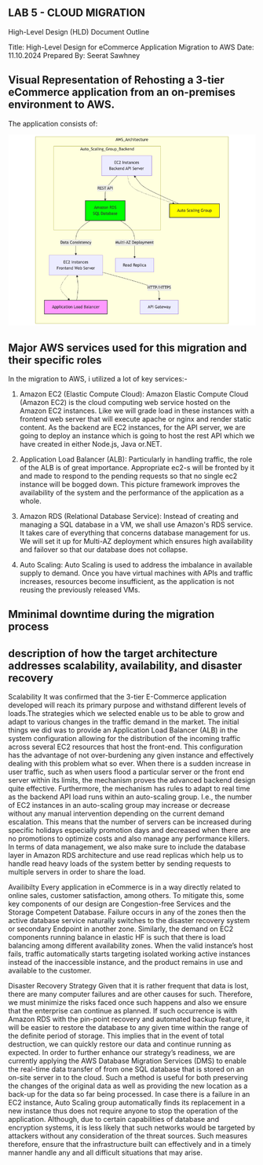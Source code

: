 ## LAB 5 - CLOUD MIGRATION

High-Level Design (HLD) Document Outline

Title: High-Level Design for eCommerce Application Migration to AWS
Date: 11.10.2024
Prepared By: Seerat Sawhney 

## Visual Representation of Rehosting  a 3-tier eCommerce application from an on-premises environment to AWS.
The application consists of:

![Alt text](lab5.png)


## Major AWS services used for this migration and their specific roles 
In the migration to AWS, i utilized a lot of key services:-

1. Amazon EC2 (Elastic Compute Cloud):
Amazon Elastic Compute Cloud (Amazon EC2) is the cloud computing web service hosted on the Amazon EC2 instances. Like we will grade load in these instances with a frontend web server that will execute apache or nginx and render static content. As the backend are EC2 instances, for the API server, we are going to deploy an instance which is going to host the rest API which we have created in either Node.js, Java or.NET.

2. Application Load Balancer (ALB):
Particularly in handling traffic, the role of the ALB is of great importance. Appropriate ec2-s will be fronted by it and made to respond to the pending requests so that no single ec2 instance will be bogged down. This picture framework improves the availability of the system and the performance of the application as a whole. 

3. Amazon RDS (Relational Database Service):
Instead of creating and managing a SQL database in a VM, we shall use Amazon's RDS service. It takes care of everything that concerns database management for us. We will set it up for Multi-AZ deployment which ensures high availability and failover so that our database does not collapse.

4. Auto Scaling:
Auto Scaling is used to address the imbalance in available supply to demand. Once you have virtual machines with APIs and traffic increases, resources become insufficient, as the application is not reusing the previously released VMs.

## Mminimal downtime during the migration process

## description of how the target architecture addresses scalability, availability, and disaster recovery

Scalability
It was confirmed that the 3-tier E-Commerce application developed will reach its primary purpose and withstand different levels of loads.The strategies which we selected enable us to be able to grow and adapt to various changes in the traffic demand in the market. The initial things we did was to provide an Application Load Balancer (ALB) in the system configuration allowing for the distribution of the incoming traffic across several EC2 resources that host the front-end. This configuration has the advantage of not over-burdening any given instance and effectively dealing with this problem what so ever. When there is a sudden increase in user traffic, such as when users flood a particular server or the front end server within its limits, the mechanism proves the advanced backend design quite effective. Furthermore, the mechanism has rules to adapt to real time as the backend API load runs within an auto-scaling group. I.e., the number of EC2 instances in an auto-scaling group may increase or decrease without any manual intervention depending on the current demand escalation. This means that the number of servers can be increased during specific holidays especially promotion days and decreased when there are no promotions to optimize costs and also manage any performance killers. In terms of data management, we also make sure to include the database layer in Amazon RDS architecture and use read replicas which help us to handle read heavy loads of the system better by sending requests to multiple servers in order to share the load.

Availibilty
Every application in eCommerce is in a way directly related to online sales, customer satisfaction, among others. To mitigate this, some key components of our design are Congestion-free Services and the Storage Competent Database. Failure occurs in any of the zones then the active database service naturally switches to the disaster recovery system or secondary Endpoint in another zone. Similarly, the demand on EC2 components running balance in elastic HF is such that there is load balancing among different availability zones. When the valid instance’s host fails, traffic automatically starts targeting isolated working active instances instead of the inaccessible instance, and the product remains in use and available to the customer.

Disaster Recovery Strategy
Given that it is rather frequent that data is lost, there are many computer failures and are other causes for such. Therefore, we must minimize the risks faced once such happens and also we ensure that the enterprise can continue as planned. If such occurrence is with Amazon RDS with the pin-point recovery and automated backup feature, it will be easier to restore the database to any given time within the range of the definite period of storage. This implies that in the event of total destruction, we can quickly restore our data and continue running as expected. In order to further enhance our strategy’s readiness, we are currently applying the AWS Database Migration Services (DMS) to enable the real-time data transfer of from one SQL database that is stored on an on-site server in to the cloud. Such a method is useful for both preserving the changes of the original data as well as providing the new location as a back-up for the data so far being processed. In case there is a failure in an EC2 instance, Auto Scaling group automatically finds its replacement in a new instance thus does not require anyone to stop the operation of the application. Although, due to certain capabilities of database and encryption systems, it is less likely that such networks would be targeted by attackers without any consideration of the threat sources. Such measures therefore, ensure that the infrastructure built can effectively and in a timely manner handle any and all difficult situations that may arise.
